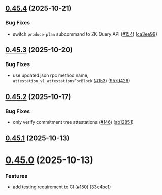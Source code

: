 ## [0.45.4](https://github.com/spaceandtimefdn/sxt-proof-of-sql-sdk/compare/v0.45.3...v0.45.4) (2025-10-21)


### Bug Fixes

* switch `produce-plan` subcommand to ZK Query API ([#154](https://github.com/spaceandtimefdn/sxt-proof-of-sql-sdk/issues/154)) ([ca3ee99](https://github.com/spaceandtimefdn/sxt-proof-of-sql-sdk/commit/ca3ee99192a5b3d49493986c868720101ca7f0fd))



## [0.45.3](https://github.com/spaceandtimefdn/sxt-proof-of-sql-sdk/compare/v0.45.2...v0.45.3) (2025-10-20)


### Bug Fixes

* use updated json rpc method name, `attestation_v1_attestationsForBlock` ([#153](https://github.com/spaceandtimefdn/sxt-proof-of-sql-sdk/issues/153)) ([957d426](https://github.com/spaceandtimefdn/sxt-proof-of-sql-sdk/commit/957d42650bb9d10d17464afa79f5b7f7cfa70eab))



## [0.45.2](https://github.com/spaceandtimefdn/sxt-proof-of-sql-sdk/compare/v0.45.1...v0.45.2) (2025-10-17)


### Bug Fixes

* only verify commitment tree attestations ([#146](https://github.com/spaceandtimefdn/sxt-proof-of-sql-sdk/issues/146)) ([ab12851](https://github.com/spaceandtimefdn/sxt-proof-of-sql-sdk/commit/ab1285191789c8ddce2bb7c4a0ba30ee430b4058))



## [0.45.1](https://github.com/spaceandtimefdn/sxt-proof-of-sql-sdk/compare/v0.45.0...v0.45.1) (2025-10-13)



# [0.45.0](https://github.com/spaceandtimefdn/sxt-proof-of-sql-sdk/compare/v0.44.1...v0.45.0) (2025-10-13)


### Features

* add testing requirement to CI ([#150](https://github.com/spaceandtimefdn/sxt-proof-of-sql-sdk/issues/150)) ([33c4bc1](https://github.com/spaceandtimefdn/sxt-proof-of-sql-sdk/commit/33c4bc1c61be6bf807d5685b5acc4398d37cdd70))



